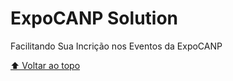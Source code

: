 # ExpoCANP Solution
Facilitando Sua Incrição nos Eventos da ExpoCANP 

[⬆ Voltar ao topo](#expocanp-solution)<br>
